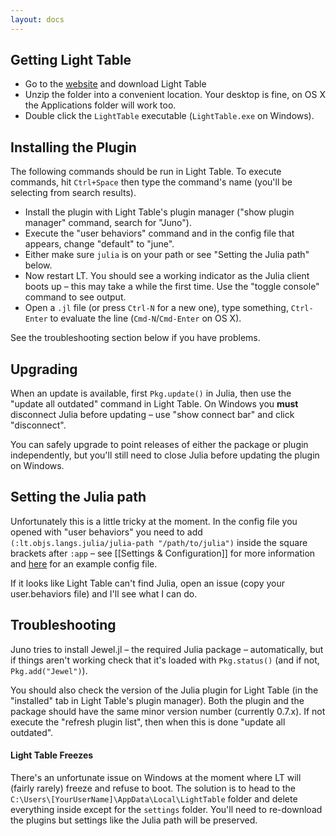 ```yaml
---
layout: docs
---
```

## Getting Light Table

* Go to the [website](http://www.lighttable.com/) and download Light Table
* Unzip the folder into a convenient location. Your desktop is fine, on OS X the Applications folder will work too.
* Double click the `LightTable` executable (`LightTable.exe` on Windows).

## Installing the Plugin

The following commands should be run in Light Table. To execute commands, hit `Ctrl+Space` then type the command's name (you'll be selecting from search results).

* Install the plugin with Light Table's plugin manager ("show plugin manager" command, search for "Juno").
* Execute the "user behaviors" command and in the config file that appears, change "default" to "june".
* Either make sure `julia` is on your path or see "Setting the Julia path" below.
* Now restart LT. You should see a working indicator as the Julia client boots up – this may take a while the first time. Use the "toggle console" command to see output.
* Open a `.jl` file (or press `Ctrl-N` for a new one), type something, `Ctrl-Enter` to evaluate the line (`Cmd-N`/`Cmd-Enter` on OS X).

See the troubleshooting section below if you have problems.

## Upgrading

When an update is available, first `Pkg.update()` in Julia, then use the "update all outdated" command in Light Table. On Windows you **must** disconnect Julia before updating – use "show connect bar" and click "disconnect".

You can safely upgrade to point releases of either the package or plugin independently, but you'll still need to close Julia before updating the plugin on Windows.

## Setting the Julia path

Unfortunately this is a little tricky at the moment. In the config file you opened with "user behaviors" you need to add `(:lt.objs.langs.julia/julia-path "/path/to/julia")` inside the square brackets after `:app` – see [[Settings & Configuration]] for more information and [here](https://gist.github.com/one-more-minute/9882389) for an example config file.

If it looks like Light Table can't find Julia, open an issue (copy your user.behaviors file) and I'll see what I can do.

## Troubleshooting

Juno tries to install Jewel.jl – the required Julia package – automatically, but if things aren't working check that it's loaded with `Pkg.status()` (and if not, `Pkg.add("Jewel")`).

You should also check the version of the Julia plugin for Light Table (in the "installed" tab in Light Table's plugin manager). Both the plugin and the package should have the same minor version number (currently 0.7.x). If not execute the "refresh plugin list", then when this is done "update all outdated".

#### Light Table Freezes

There's an unfortunate issue on Windows at the moment where LT will (fairly rarely) freeze and refuse to boot. The solution is to head to the `C:\Users\[YourUserName]\AppData\Local\LightTable` folder and delete everything inside except for the `settings` folder. You'll need to re-download the plugins but settings like the Julia path will be preserved.
